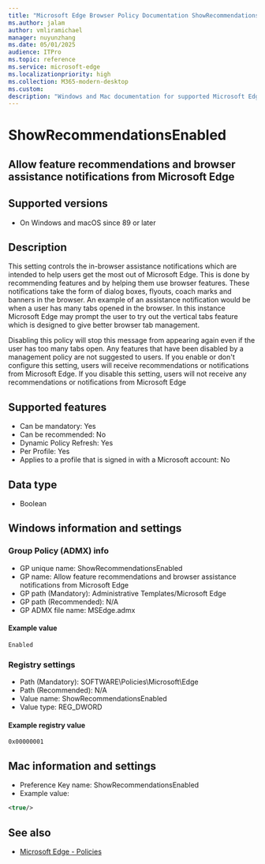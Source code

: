 ```yaml
---
title: "Microsoft Edge Browser Policy Documentation ShowRecommendationsEnabled"
ms.author: jalam
author: vmliramichael
manager: nuyunzhang
ms.date: 05/01/2025
audience: ITPro
ms.topic: reference
ms.service: microsoft-edge
ms.localizationpriority: high
ms.collection: M365-modern-desktop
ms.custom:
description: "Windows and Mac documentation for supported Microsoft Edge Browser policy: Allow feature recommendations and browser assistance notifications from Microsoft Edge"
---
```


<!--THIS FILE IS AUTOMATICALLY GENERATED. MANUAL CHANGES WILL BE OVERWRITTEN.-->
<!--Please contact the Microsoft Edge Manageability team with any questions.-->

# ShowRecommendationsEnabled

## Allow feature recommendations and browser assistance notifications from Microsoft Edge


## Supported versions

- On Windows and macOS since 89 or later

## Description

This setting controls the in-browser assistance notifications which are intended to help users get the most out of Microsoft Edge. This is done by recommending features and by helping them use  browser features. These notifications take the form of dialog boxes, flyouts, coach marks and banners in the browser.  An example of an  assistance notification would be when a user has many tabs opened in the browser.  In this instance Microsoft Edge may prompt the user to try out the vertical tabs feature which is designed to give better browser tab management.

Disabling this policy will stop this message from appearing again even if the user has too many tabs open.
      Any features that have been disabled by a management policy are not suggested to users.
If you enable or don't configure this setting, users will receive recommendations or notifications from Microsoft Edge.
      If you disable this setting, users will not receive any recommendations or notifications from Microsoft Edge

## Supported features

- Can be mandatory: Yes
- Can be recommended: No
- Dynamic Policy Refresh: Yes
- Per Profile: Yes
- Applies to a profile that is signed in with a Microsoft account: No

## Data type

- Boolean

## Windows information and settings

### Group Policy (ADMX) info

- GP unique name: ShowRecommendationsEnabled
- GP name: Allow feature recommendations and browser assistance notifications from Microsoft Edge
- GP path (Mandatory): Administrative Templates/Microsoft Edge
- GP path (Recommended): N/A
- GP ADMX file name: MSEdge.admx

#### Example value

```
Enabled
```

### Registry settings

- Path (Mandatory): SOFTWARE\Policies\Microsoft\Edge
- Path (Recommended): N/A
- Value name: ShowRecommendationsEnabled
- Value type: REG_DWORD

#### Example registry value

```
0x00000001
```


## Mac information and settings

- Preference Key name: ShowRecommendationsEnabled
- Example value:

```xml
<true/>
```

## See also
- [Microsoft Edge - Policies](../microsoft-edge-policies.md)
